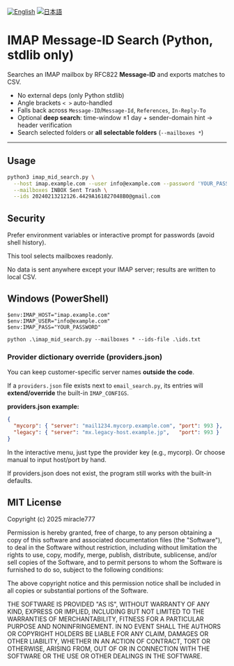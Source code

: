 [![English](https://img.shields.io/badge/README-English-blue)](README.md)
[![日本語](https://img.shields.io/badge/README-日本語-black)](README.ja.md)


# IMAP Message-ID Search (Python, stdlib only)

Searches an IMAP mailbox by RFC822 **Message-ID** and exports matches to CSV.  
- No external deps (only Python stdlib)
- Angle brackets `< >` auto-handled
- Falls back across `Message-ID`/`Message-Id`, `References`, `In-Reply-To`
- Optional **deep search**: time-window ±1 day + sender-domain hint → header verification
- Search selected folders or **all selectable folders** (`--mailboxes *`)

---

## Usage

```bash
python3 imap_mid_search.py \
  --host imap.example.com --user info@example.com --password 'YOUR_PASSWORD' \
  --mailboxes INBOX Sent Trash \
  --ids 20240213212126.4429A161827048B0@gmail.com
```

## Security

Prefer environment variables or interactive prompt for passwords (avoid shell history).

This tool selects mailboxes readonly.

No data is sent anywhere except your IMAP server; results are written to local CSV.

## Windows (PowerShell)
```
$env:IMAP_HOST="imap.example.com"
$env:IMAP_USER="info@example.com"
$env:IMAP_PASS="YOUR_PASSWORD"

python .\imap_mid_search.py --mailboxes * --ids-file .\ids.txt
```
### Provider dictionary override (providers.json)

You can keep customer-specific server names **outside the code**.

If a `providers.json` file exists next to `email_search.py`, its entries will **extend/override** the built-in `IMAP_CONFIGS`.

**providers.json example:**
```json
{
  "mycorp": { "server": "mail1234.mycorp.example.com", "port": 993 },
  "legacy": { "server": "mx.legacy-host.example.jp",   "port": 993 }
}
```
In the interactive menu, just type the provider key (e.g., mycorp).
Or choose manual to input host/port by hand.

If providers.json does not exist, the program still works with the built-in defaults.


## MIT License

Copyright (c) 2025 miracle777

Permission is hereby granted, free of charge, to any person obtaining a copy
of this software and associated documentation files (the "Software"), to deal
in the Software without restriction, including without limitation the rights
to use, copy, modify, merge, publish, distribute, sublicense, and/or sell
copies of the Software, and to permit persons to whom the Software is
furnished to do so, subject to the following conditions:

The above copyright notice and this permission notice shall be included in all
copies or substantial portions of the Software.

THE SOFTWARE IS PROVIDED "AS IS", WITHOUT WARRANTY OF ANY KIND, EXPRESS OR
IMPLIED, INCLUDING BUT NOT LIMITED TO THE WARRANTIES OF MERCHANTABILITY,
FITNESS FOR A PARTICULAR PURPOSE AND NONINFRINGEMENT. IN NO EVENT SHALL THE
AUTHORS OR COPYRIGHT HOLDERS BE LIABLE FOR ANY CLAIM, DAMAGES OR OTHER
LIABILITY, WHETHER IN AN ACTION OF CONTRACT, TORT OR OTHERWISE, ARISING FROM,
OUT OF OR IN CONNECTION WITH THE SOFTWARE OR THE USE OR OTHER DEALINGS IN THE
SOFTWARE.

